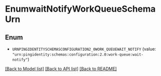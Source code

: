 # EnumwaitNotifyWorkQueueSchemaUrn

## Enum


* `URNPINGIDENTITYSCHEMASCONFIGURATION2_0WORK_QUEUEWAIT_NOTIFY` (value: `"urn:pingidentity:schemas:configuration:2.0:work-queue:wait-notify"`)


[[Back to Model list]](../README.md#documentation-for-models) [[Back to API list]](../README.md#documentation-for-api-endpoints) [[Back to README]](../README.md)


